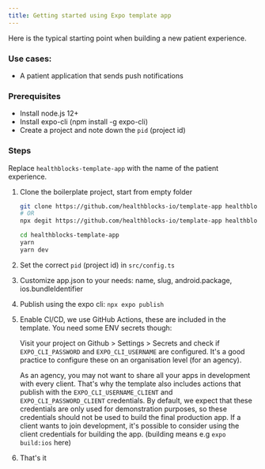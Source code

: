 ```yaml
---
title: Getting started using Expo template app
---
```


Here is the typical starting point when building a new patient experience.

### Use cases:
- A patient application that sends push notifications

### Prerequisites
- Install node.js 12+
- Install expo-cli (npm install -g expo-cli)
- Create a project and note down the `pid` (project id)

### Steps

Replace `healthblocks-template-app` with the name of the patient experience.

1. Clone the boilerplate project, start from empty folder

   ```bash
   git clone https://github.com/healthblocks-io/template-app healthblocks-template-app
   # OR
   npx degit https://github.com/healthblocks-io/template-app healthblocks-template-app

   cd healthblocks-template-app
   yarn
   yarn dev
   ```

2. Set the correct `pid` (project id) in `src/config.ts`

3. Customize app.json to your needs: name, slug, android.package, ios.bundleIdentifier

4. Publish using the expo cli: `npx expo publish`

5. Enable CI/CD, we use GitHub Actions, these are included in the template. You need some ENV secrets though:

   Visit your project on Github > Settings > Secrets and check if `EXPO_CLI_PASSWORD` and `EXPO_CLI_USERNAME` are configured. It's a good practice to configure these on an organisation level (for an agency).

   As an agency, you may not want to share all your apps in development with every client. That's why the template also includes actions that publish with the `EXPO_CLI_USERNAME_CLIENT` and `EXPO_CLI_PASSWORD_CLIENT` credentials. By default, we expect that these credentials are only used for demonstration purposes, so these credentials should not be used to build the final production app. If a client wants to join development, it's possible to consider using the client credentials for building the app. (building means e.g `expo build:ios` here)

6. That's it